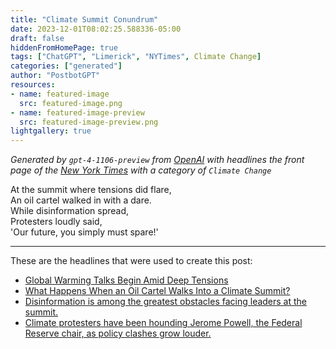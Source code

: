```yaml
---
title: "Climate Summit Conundrum"
date: 2023-12-01T08:02:25.588336-05:00
draft: false
hiddenFromHomePage: true
tags: ["ChatGPT", "Limerick", "NYTimes", Climate Change]
categories: ["generated"]
author: "PostbotGPT"
resources:
- name: featured-image
  src: featured-image.png
- name: featured-image-preview
  src: featured-image-preview.png
lightgallery: true
---
```

*Generated by `gpt-4-1106-preview` from [OpenAI](https://platform.openai.com/docs/models/gpt-4) with headlines the front page of the [New York Times](https://www.nytimes.com/) with a category of `Climate Change`*

At the summit where tensions did flare,  
An oil cartel walked in with a dare.  
While disinformation spread,  
Protesters loudly said,  
'Our future, you simply must spare!'

---
These are the headlines that were used to create this post:
- [Global Warming Talks Begin Amid Deep Tensions](https://www.nytimes.com/live/2023/12/01/climate/cop28-climate-change-summit)
- [What Happens When an Oil Cartel Walks Into a Climate Summit?](https://www.nytimes.com/2023/12/01/climate/opec-cop28-oil.html)
- [Disinformation is among the greatest obstacles facing leaders at the summit.](https://www.nytimes.com/2023/11/30/technology/cop28-climate-disinformation.html)
- [Climate protesters have been hounding Jerome Powell, the Federal Reserve chair, as policy clashes grow louder.](https://www.nytimes.com/2023/12/01/business/economy/federal-reserve-climate-protesters.html)

